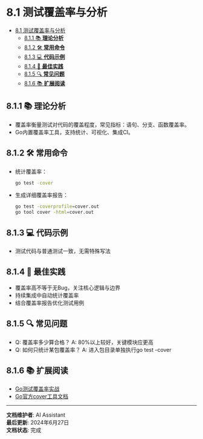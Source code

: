 ﻿# 8.1 测试覆盖率与分析

<!-- TOC START -->
- [8.1 测试覆盖率与分析](#81-测试覆盖率与分析)
  - [8.1.1 📚 **理论分析**](#811--理论分析)
  - [8.1.2 🛠️ **常用命令**](#812-️-常用命令)
  - [8.1.3 💻 **代码示例**](#813--代码示例)
  - [8.1.4 🎯 **最佳实践**](#814--最佳实践)
  - [8.1.5 🔍 **常见问题**](#815--常见问题)
  - [8.1.6 📚 **扩展阅读**](#816--扩展阅读)
<!-- TOC END -->

## 8.1.1 📚 **理论分析**

- 覆盖率衡量测试对代码的覆盖程度，常见指标：语句、分支、函数覆盖率。
- Go内置覆盖率工具，支持统计、可视化、集成CI。

## 8.1.2 🛠️ **常用命令**

- 统计覆盖率：

  ```bash
  go test -cover
  ```

- 生成详细覆盖率报告：

  ```bash
  go test -coverprofile=cover.out
  go tool cover -html=cover.out
  ```

## 8.1.3 💻 **代码示例**

- 测试代码与普通测试一致，无需特殊写法

## 8.1.4 🎯 **最佳实践**

- 覆盖率高不等于无Bug，关注核心逻辑与边界
- 持续集成中自动统计覆盖率
- 结合覆盖率报告优化测试用例

## 8.1.5 🔍 **常见问题**

- Q: 覆盖率多少算合格？
  A: 80%以上较好，关键模块应更高
- Q: 如何只统计某包覆盖率？
  A: 进入包目录单独执行go test -cover

## 8.1.6 📚 **扩展阅读**

- [Go测试覆盖率实战](https://geektutu.com/post/hpg-golang-cover.html)
- [Go官方cover工具文档](https://golang.org/pkg/testing/#hdr-Code_coverage)

---

**文档维护者**: AI Assistant  
**最后更新**: 2024年6月27日  
**文档状态**: 完成
